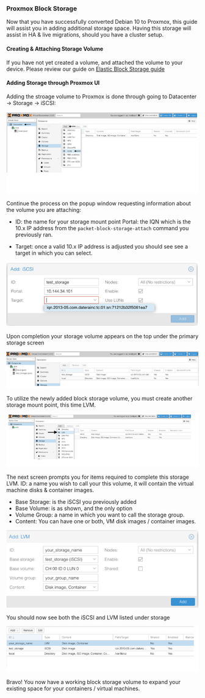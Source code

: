 <!--
<meta>
{
    "title":"Proxmox & Block Storage",
    "description":"Utilizing Block Storage with Proxmox",
    "author":"Mo Lawler",
    "github":"usrdev",
    "date": "2019/11/12",
    "email":"mo@packet.com",
    "tag":["Proxmox", "EBS", "BlockStorage"]
}
</meta>
-->
### Proxmox Block Storage 

Now that you have successfully converted Debian 10 to Proxmox, this guide will assist you in adding additional storage space. Having this storage will assist in HA & live migrations, should you have a cluster setup. 


#### Creating & Attaching Storage Volume

If you have not yet created a volume, and attached the volume to your device. Please review our guide on [Elastic Block Storage guide]()




#### Adding Storage through Proxmox UI

Adding the stroage volume to Proxmox is done through going to Datacenter → Storage → iSCSI: 

![proxmox-storage](/images/proxmox-blockstorage/proxmox-storage1.png)

Continue the process on the popup window requesting information about the volume you are attaching: 

* ID: the name for your storage mount point
Portal: the IQN which is the 10.x IP address from the `packet-block-storage-attach` command you previously ran. 

* Target: once a valid 10.x IP address is adjusted you should see see a target in which you can select. 

![proxmox-storage](/images/proxmox-blockstorage/proxmox-storage2.png)

Upon completion your storage volume appears on the top under the primary storage screen 

![proxmox-storage](/images/proxmox-blockstorage/proxmox-storage3.png)

To utilize the newly added block storage volume, you must create another storage mount point, this time LVM. 

![proxmox-storage](/images/proxmox-blockstorage/proxmox-storage4.png)

The next screen prompts you for items required to complete this storage LVM. 
ID: a name you wish to call your this volume, it will contain the virtual machine disks & container images.

* Base Storage: is the iSCSI you previously added 
* Base Volume: is as shown, and the only option
* Volume Group: a name in which you want to call the storage group. 
* Content: You can have one or both, VM disk images / container images.

![proxmox-storage](/images/proxmox-blockstorage/proxmox-storage5.png)

You should now see both the iSCSI and LVM listed under storage

![proxmox-storage](/images/proxmox-blockstorage/proxmox-storage6.png)

Bravo! You now have a working block storage volume to expand your existing space for your containers / virtual machines. 
